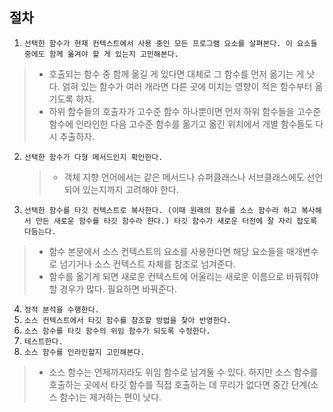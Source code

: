 ## 절차

1. `선택한 함수가 현재 컨텍스트에서 사용 중인 모든 프로그램 요소를 살펴본다. 이 요소들 중에도 함께 옮겨야 할 게 있는지 고민해본다.`

> - 호출되는 함수 중 함께 옮길 게 있다면 대체로 그 함수를 먼저 옮기는 게 낫다. 얽혀 있는 함수가 여러 개라면 다른 곳에 미치는 영향이 적은 함수부터 옮기도록 하자.
> - 하위 함수들의 호출자가 고수준 함수 하나뿐이면 먼저 하위 함수들을 고수준 함수에 인라인한 다음 고수준 함수를 옮기고 옮긴 위치에서 개별 함수들도 다시 추출하자.

2. `선택한 함수가 다형 메서드인지 확인한다.`

   > - 객체 지향 언어에서는 같은 메서드나 슈퍼클래스나 서브클래스에도 선언되어 있는지까지 고려해야 한다.

3. `선택한 함수를 타깃 컨텍스트로 복사한다. (이때 원래의 함수를 소스 함수라 하고 복사해서 만든 새로운 함수를 타깃 함수라 한다.) 타깃 함수가 새로운 터전에 잘 자리 잡도록 다듬는다.`

> - 함수 본문에서 소스 컨텍스트의 요소를 사용한다면 해당 요소들을 매개변수로 넘기거나 소스 컨텍스트 자체를 참조로 넘겨준다.
> - 함수를 옮기게 되면 새로운 컨텍스트에 어울리는 새로운 이름으로 바꿔줘야 할 경우가 많다. 필요하면 바꿔준다.

4. `정적 분석을 수행한다.`
5. `소스 컨텍스트에서 타깃 함수를 참조할 방법을 찾아 반영한다.`
6. `소스 함수를 타깃 함수의 위임 함수가 되도록 수정한다.`
7. `테스트한다.`
8. `소스 함수를 인라인할지 고민해본다.`

> - 소스 함수는 언제까지라도 위임 함수로 남겨둘 수 있다. 하지만 소스 함수를 호출하는 곳에서 타깃 함수를 직접 호출하는 데 무리가 없다면 중간 단계(소스 함수)는 제거하는 편이 낫다.
